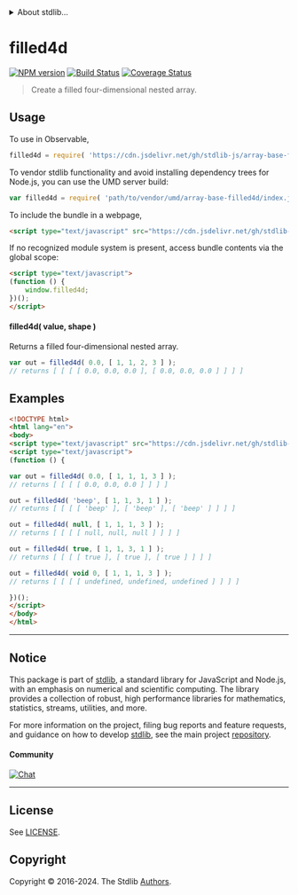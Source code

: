 <!--

@license Apache-2.0

Copyright (c) 2023 The Stdlib Authors.

Licensed under the Apache License, Version 2.0 (the "License");
you may not use this file except in compliance with the License.
You may obtain a copy of the License at

   http://www.apache.org/licenses/LICENSE-2.0

Unless required by applicable law or agreed to in writing, software
distributed under the License is distributed on an "AS IS" BASIS,
WITHOUT WARRANTIES OR CONDITIONS OF ANY KIND, either express or implied.
See the License for the specific language governing permissions and
limitations under the License.

-->


<details>
  <summary>
    About stdlib...
  </summary>
  <p>We believe in a future in which the web is a preferred environment for numerical computation. To help realize this future, we've built stdlib. stdlib is a standard library, with an emphasis on numerical and scientific computation, written in JavaScript (and C) for execution in browsers and in Node.js.</p>
  <p>The library is fully decomposable, being architected in such a way that you can swap out and mix and match APIs and functionality to cater to your exact preferences and use cases.</p>
  <p>When you use stdlib, you can be absolutely certain that you are using the most thorough, rigorous, well-written, studied, documented, tested, measured, and high-quality code out there.</p>
  <p>To join us in bringing numerical computing to the web, get started by checking us out on <a href="https://github.com/stdlib-js/stdlib">GitHub</a>, and please consider <a href="https://opencollective.com/stdlib">financially supporting stdlib</a>. We greatly appreciate your continued support!</p>
</details>

# filled4d

[![NPM version][npm-image]][npm-url] [![Build Status][test-image]][test-url] [![Coverage Status][coverage-image]][coverage-url] <!-- [![dependencies][dependencies-image]][dependencies-url] -->

> Create a filled four-dimensional nested array.

<!-- Section to include introductory text. Make sure to keep an empty line after the intro `section` element and another before the `/section` close. -->

<section class="intro">

</section>

<!-- /.intro -->

<!-- Package usage documentation. -->



<section class="usage">

## Usage

To use in Observable,

```javascript
filled4d = require( 'https://cdn.jsdelivr.net/gh/stdlib-js/array-base-filled4d@umd/browser.js' )
```

To vendor stdlib functionality and avoid installing dependency trees for Node.js, you can use the UMD server build:

```javascript
var filled4d = require( 'path/to/vendor/umd/array-base-filled4d/index.js' )
```

To include the bundle in a webpage,

```html
<script type="text/javascript" src="https://cdn.jsdelivr.net/gh/stdlib-js/array-base-filled4d@umd/browser.js"></script>
```

If no recognized module system is present, access bundle contents via the global scope:

```html
<script type="text/javascript">
(function () {
    window.filled4d;
})();
</script>
```

#### filled4d( value, shape )

Returns a filled four-dimensional nested array.

```javascript
var out = filled4d( 0.0, [ 1, 1, 2, 3 ] );
// returns [ [ [ [ 0.0, 0.0, 0.0 ], [ 0.0, 0.0, 0.0 ] ] ] ]
```

</section>

<!-- /.usage -->

<!-- Package usage notes. Make sure to keep an empty line after the `section` element and another before the `/section` close. -->

<section class="notes">

</section>

<!-- /.notes -->

<!-- Package usage examples. -->

<section class="examples">

## Examples

<!-- eslint no-undef: "error" -->

```html
<!DOCTYPE html>
<html lang="en">
<body>
<script type="text/javascript" src="https://cdn.jsdelivr.net/gh/stdlib-js/array-base-filled4d@umd/browser.js"></script>
<script type="text/javascript">
(function () {

var out = filled4d( 0.0, [ 1, 1, 1, 3 ] );
// returns [ [ [ [ 0.0, 0.0, 0.0 ] ] ] ]

out = filled4d( 'beep', [ 1, 1, 3, 1 ] );
// returns [ [ [ [ 'beep' ], [ 'beep' ], [ 'beep' ] ] ] ]

out = filled4d( null, [ 1, 1, 1, 3 ] );
// returns [ [ [ [ null, null, null ] ] ] ]

out = filled4d( true, [ 1, 1, 3, 1 ] );
// returns [ [ [ [ true ], [ true ], [ true ] ] ] ]

out = filled4d( void 0, [ 1, 1, 1, 3 ] );
// returns [ [ [ [ undefined, undefined, undefined ] ] ] ]

})();
</script>
</body>
</html>
```

</section>

<!-- /.examples -->

<!-- Section to include cited references. If references are included, add a horizontal rule *before* the section. Make sure to keep an empty line after the `section` element and another before the `/section` close. -->

<section class="references">

</section>

<!-- /.references -->

<!-- Section for related `stdlib` packages. Do not manually edit this section, as it is automatically populated. -->

<section class="related">

</section>

<!-- /.related -->

<!-- Section for all links. Make sure to keep an empty line after the `section` element and another before the `/section` close. -->


<section class="main-repo" >

* * *

## Notice

This package is part of [stdlib][stdlib], a standard library for JavaScript and Node.js, with an emphasis on numerical and scientific computing. The library provides a collection of robust, high performance libraries for mathematics, statistics, streams, utilities, and more.

For more information on the project, filing bug reports and feature requests, and guidance on how to develop [stdlib][stdlib], see the main project [repository][stdlib].

#### Community

[![Chat][chat-image]][chat-url]

---

## License

See [LICENSE][stdlib-license].


## Copyright

Copyright &copy; 2016-2024. The Stdlib [Authors][stdlib-authors].

</section>

<!-- /.stdlib -->

<!-- Section for all links. Make sure to keep an empty line after the `section` element and another before the `/section` close. -->

<section class="links">

[npm-image]: http://img.shields.io/npm/v/@stdlib/array-base-filled4d.svg
[npm-url]: https://npmjs.org/package/@stdlib/array-base-filled4d

[test-image]: https://github.com/stdlib-js/array-base-filled4d/actions/workflows/test.yml/badge.svg?branch=main
[test-url]: https://github.com/stdlib-js/array-base-filled4d/actions/workflows/test.yml?query=branch:main

[coverage-image]: https://img.shields.io/codecov/c/github/stdlib-js/array-base-filled4d/main.svg
[coverage-url]: https://codecov.io/github/stdlib-js/array-base-filled4d?branch=main

<!--

[dependencies-image]: https://img.shields.io/david/stdlib-js/array-base-filled4d.svg
[dependencies-url]: https://david-dm.org/stdlib-js/array-base-filled4d/main

-->

[chat-image]: https://img.shields.io/gitter/room/stdlib-js/stdlib.svg
[chat-url]: https://app.gitter.im/#/room/#stdlib-js_stdlib:gitter.im

[stdlib]: https://github.com/stdlib-js/stdlib

[stdlib-authors]: https://github.com/stdlib-js/stdlib/graphs/contributors

[umd]: https://github.com/umdjs/umd
[es-module]: https://developer.mozilla.org/en-US/docs/Web/JavaScript/Guide/Modules

[deno-url]: https://github.com/stdlib-js/array-base-filled4d/tree/deno
[umd-url]: https://github.com/stdlib-js/array-base-filled4d/tree/umd
[esm-url]: https://github.com/stdlib-js/array-base-filled4d/tree/esm
[branches-url]: https://github.com/stdlib-js/array-base-filled4d/blob/main/branches.md

[stdlib-license]: https://raw.githubusercontent.com/stdlib-js/array-base-filled4d/main/LICENSE

</section>

<!-- /.links -->
